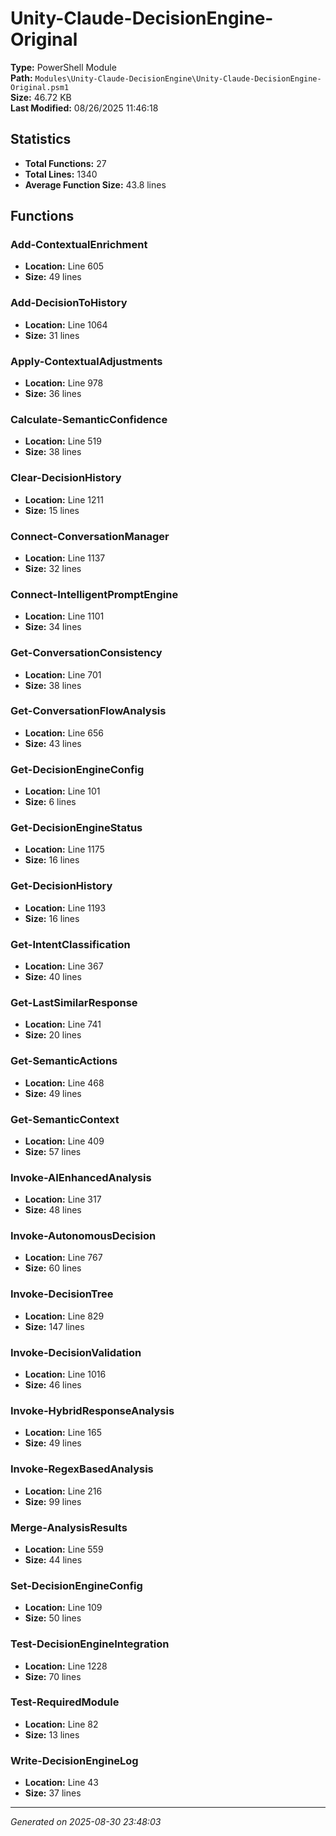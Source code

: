# Unity-Claude-DecisionEngine-Original

**Type:** PowerShell Module  
**Path:** `Modules\Unity-Claude-DecisionEngine\Unity-Claude-DecisionEngine-Original.psm1`  
**Size:** 46.72 KB  
**Last Modified:** 08/26/2025 11:46:18  

## Statistics

- **Total Functions:** 27
- **Total Lines:** 1340
- **Average Function Size:** 43.8 lines

## Functions


### Add-ContextualEnrichment

- **Location:** Line 605
- **Size:** 49 lines

 
### Add-DecisionToHistory

- **Location:** Line 1064
- **Size:** 31 lines

 
### Apply-ContextualAdjustments

- **Location:** Line 978
- **Size:** 36 lines

 
### Calculate-SemanticConfidence

- **Location:** Line 519
- **Size:** 38 lines

 
### Clear-DecisionHistory

- **Location:** Line 1211
- **Size:** 15 lines

 
### Connect-ConversationManager

- **Location:** Line 1137
- **Size:** 32 lines

 
### Connect-IntelligentPromptEngine

- **Location:** Line 1101
- **Size:** 34 lines

 
### Get-ConversationConsistency

- **Location:** Line 701
- **Size:** 38 lines

 
### Get-ConversationFlowAnalysis

- **Location:** Line 656
- **Size:** 43 lines

 
### Get-DecisionEngineConfig

- **Location:** Line 101
- **Size:** 6 lines

 
### Get-DecisionEngineStatus

- **Location:** Line 1175
- **Size:** 16 lines

 
### Get-DecisionHistory

- **Location:** Line 1193
- **Size:** 16 lines

 
### Get-IntentClassification

- **Location:** Line 367
- **Size:** 40 lines

 
### Get-LastSimilarResponse

- **Location:** Line 741
- **Size:** 20 lines

 
### Get-SemanticActions

- **Location:** Line 468
- **Size:** 49 lines

 
### Get-SemanticContext

- **Location:** Line 409
- **Size:** 57 lines

 
### Invoke-AIEnhancedAnalysis

- **Location:** Line 317
- **Size:** 48 lines

 
### Invoke-AutonomousDecision

- **Location:** Line 767
- **Size:** 60 lines

 
### Invoke-DecisionTree

- **Location:** Line 829
- **Size:** 147 lines

 
### Invoke-DecisionValidation

- **Location:** Line 1016
- **Size:** 46 lines

 
### Invoke-HybridResponseAnalysis

- **Location:** Line 165
- **Size:** 49 lines

 
### Invoke-RegexBasedAnalysis

- **Location:** Line 216
- **Size:** 99 lines

 
### Merge-AnalysisResults

- **Location:** Line 559
- **Size:** 44 lines

 
### Set-DecisionEngineConfig

- **Location:** Line 109
- **Size:** 50 lines

 
### Test-DecisionEngineIntegration

- **Location:** Line 1228
- **Size:** 70 lines

 
### Test-RequiredModule

- **Location:** Line 82
- **Size:** 13 lines

 
### Write-DecisionEngineLog

- **Location:** Line 43
- **Size:** 37 lines



---
*Generated on 2025-08-30 23:48:03*
